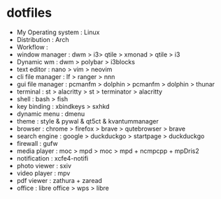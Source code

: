 # dotfiles
- My Operating system : Linux 
- Distribution : Arch
- Workflow : 
- window manager : dwm > i3> qtile > xmonad > qtile > i3 
- Dynamic wm : dwm > polybar >  i3blocks 
- text editor : nano > vim > neovim 
- cli file manager : lf > ranger > nnn 
- gui file manager : pcmanfm > dolphin > pcmanfm > dolphin > thunar 
- terminal : st > alacritty > st > terminator > alacritty 
- shell : bash  > fish 
- key binding : xbindkeys > sxhkd
- dynamic menu : dmenu 
- theme : style & pywal & qt5ct & kvantummanager 
- browser : chrome > firefox > brave > qutebrowser > brave
- search engine : google > duckduckgo > startpage > duckduckgo
- firewall : gufw 
- media player : moc > mpd > moc > mpd + ncmpcpp + mpDris2
- notification : xcfe4-notifi
- photo viewer : sxiv 
- video player : mpv 
- pdf viewer : zathura + zaread 
- office : libre office > wps > libre 
